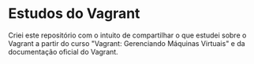 # Estudos do Vagrant

Criei este repositório com o intuito de compartilhar o que estudei sobre o Vagrant a partir do curso "Vagrant: Gerenciando Máquinas Virtuais" e da documentação oficial do Vagrant.
